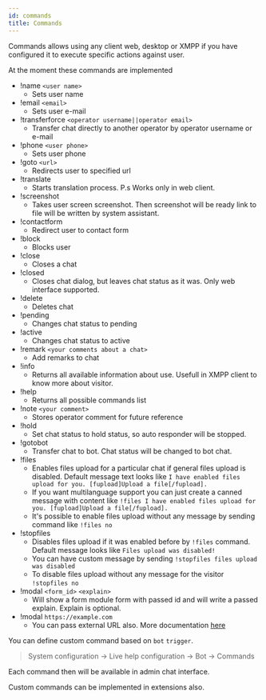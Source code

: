 ```yaml
---
id: commands
title: Commands
---
```


Commands allows using any client web, desktop or XMPP if you have configured it to execute specific actions against user.

At the moment these commands are implemented

*   !name `<user name>`
    *   Sets user name
*   !email `<email>`
    *   Sets user e-mail
*   !transferforce `<operator username||operator email>`
    *   Transfer chat directly to another operator by operator username or e-mail
*   !phone `<user phone>`
    *   Sets user phone
*   !goto `<url>`
    *   Redirects user to specified url
*   !translate
    *   Starts translation process. P.s Works only in web client.
*   !screenshot
    *   Takes user screen screenshot. Then screenshot will be ready link to file will be written by system assistant.
*   !contactform
    *   Redirect user to contact form
*   !block
    *   Blocks user
*   !close
    *   Closes a chat
*   !closed
    *   Closes chat dialog, but leaves chat status as it was. Only web interface supported.
*   !delete
    *   Deletes chat
*   !pending
    *   Changes chat status to pending
*   !active
    *   Changes chat status to active
*   !remark `<your comments about a chat>`
    *   Add remarks to chat
*   !info
    *   Returns all available information about use. Usefull in XMPP client to know more about visitor.
*   !help
    *   Returns all possible commands list
*   !note `<your comment>`
    *   Stores operator comment for future reference
*   !hold
    *   Set chat status to hold status, so auto responder will be stopped.
*   !gotobot
    *   Transfer chat to bot. Chat status will be changed to bot chat.
* !files 
    * Enables files upload for a particular chat if general files upload is disabled. Default message text looks like
    `I have enabled files upload for you. [fupload]Upload a file[/fupload].`
    * If you want multilanguage support you can just create a canned message with content like
    `!files I have enabled files upload for you. [fupload]Upload a file[/fupload].`
    * It's possible to enable files upload without any message by sending command like
    `!files no`
* !stopfiles
    * Disables files upload if it was enabled before by `!files` command. Default message looks like 
    `Files upload was disabled!`
    * You can have custom message by sending 
    `!stopfiles files upload was disabled`
    * To disable files upload without any message for the visitor
    `!stopfiles no`
* !modal `<form_id>` `<explain>`
    * Will show a form module form with passed id and will write a passed explain. Explain is optional.
* !modal `https://example.com`
    * You can pass external URL also. More documentation [here](modules/forms.md)
    

You can define custom command based on `bot` `trigger`.

> System configuration -> Live help configuration -> Bot -> Commands

Each command then will be available in admin chat interface.

Custom commands can be implemented in extensions also.